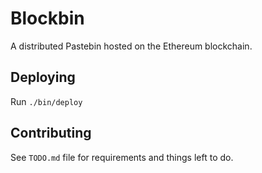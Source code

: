 # Blockbin

A distributed Pastebin hosted on the Ethereum blockchain.

## Deploying

Run `./bin/deploy`

## Contributing

See `TODO.md` file for requirements and things left to do.
